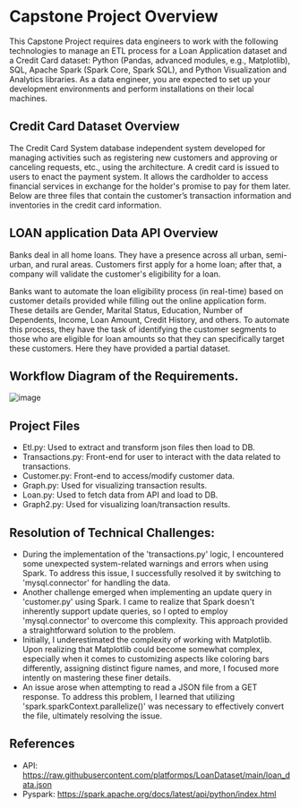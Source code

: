 
# Capstone Project Overview

This Capstone Project requires data engineers to work with the following technologies to manage an ETL process for a Loan Application dataset and a Credit Card dataset: Python (Pandas, advanced modules, e.g., Matplotlib), SQL, Apache Spark (Spark Core, Spark SQL), and Python Visualization and Analytics libraries. As a data engineer, you are expected to set up your development environments and perform installations on their local machines.

## Credit Card Dataset Overview

The Credit Card System database independent system developed for managing activities such as registering new customers and approving or canceling requests, etc., using the architecture. A credit card is issued to users to enact the payment system. It allows the cardholder to access financial services in exchange for the holder's promise to pay for them later. Below are three files that contain the customer’s transaction information and inventories in the credit card information.

## LOAN application Data API Overview

Banks deal in all home loans. They have a presence across all urban, semi-urban, and rural areas. Customers first apply for a home loan; after that, a company will validate the customer's eligibility for a loan.

Banks want to automate the loan eligibility process (in real-time) based on customer details provided while filling out the online application form. These details are Gender, Marital Status, Education, Number of Dependents, Income, Loan Amount, Credit History, and others. To automate this process, they have the task of identifying the customer segments to those who are eligible for loan amounts so that they can specifically target these customers. Here they have provided a partial dataset.

## Workflow Diagram of the Requirements.

![image](https://github.com/shawnk-23/DE_Capstone/assets/136545323/2f969e5b-d911-490e-9676-52d62684fce1)


## Project Files

- Etl.py: Used to extract and transform json files then load to DB.
- Transactions.py: Front-end for user to interact with the data related to transactions.
- Customer.py: Front-end to access/modify customer data.
- Graph.py: Used for visualizing transaction results.
- Loan.py: Used to fetch data from API and load to DB.
- Graph2.py: Used for visualizing loan/transaction results.

## Resolution of Technical Challenges:
- During the implementation of the 'transactions.py' logic, I encountered some unexpected system-related warnings and errors when using Spark. To address this issue, I successfully resolved it by switching to 'mysql.connector' for handling the data.
- Another challenge emerged when implementing an update query in 'customer.py' using Spark. I came to realize that Spark doesn't inherently support update queries, so I opted to employ 'mysql.connector' to overcome this complexity. This approach provided a straightforward solution to the problem.
- Initially, I underestimated the complexity of working with Matplotlib. Upon realizing that Matplotlib could become somewhat complex, especially when it comes to customizing aspects like coloring bars differently, assigning distinct figure names, and more, I focused more intently on mastering these finer details.
- An issue arose when attempting to read a JSON file from a GET response. To address this problem, I learned that utilizing 'spark.sparkContext.parallelize()' was necessary to effectively convert the file, ultimately resolving the issue.
  
## References

- API: https://raw.githubusercontent.com/platformps/LoanDataset/main/loan_data.json
- Pyspark: https://spark.apache.org/docs/latest/api/python/index.html
